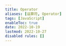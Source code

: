 ```yaml
---
title: Operator
aliases: [运算符, Operator]
tags: [JavaScript]
enableToc: true
date: 2022-10-19
lastmod: 2022-10-27
disabled rules: []
---
```

